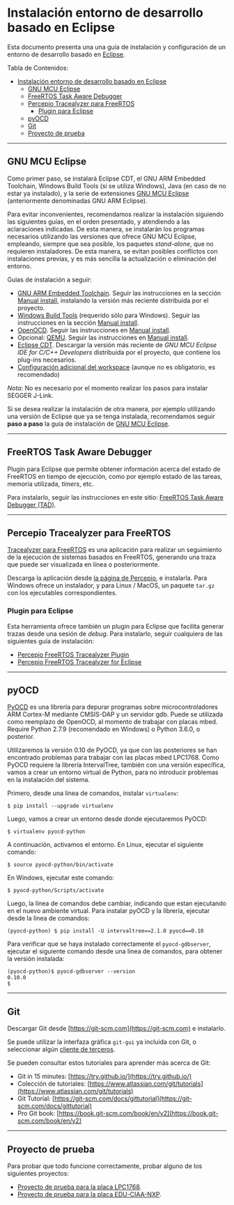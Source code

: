 # Instalación entorno de desarrollo basado en Eclipse
Esta documento presenta una una guía de instalación y configuración de un entorno de desarrollo basado en [Eclipse](http://www.eclipse.org).

Tabla de Contenidos:
- [Instalación entorno de desarrollo basado en Eclipse](#instalaci%c3%b3n-entorno-de-desarrollo-basado-en-eclipse)
  - [GNU MCU Eclipse](#gnu-mcu-eclipse)
  - [FreeRTOS Task Aware Debugger](#freertos-task-aware-debugger)
  - [Percepio Tracealyzer para FreeRTOS](#percepio-tracealyzer-para-freertos)
    - [Plugin para Eclipse](#plugin-para-eclipse)
  - [pyOCD](#pyocd)
  - [Git](#git)
  - [Proyecto de prueba](#proyecto-de-prueba)

---

## GNU MCU Eclipse
Como primer paso, se instalará Eclipse CDT, el GNU ARM Embedded Toolchain, Windows Build Tools (si se utiliza Windows), Java (en caso de no estar ya instalado), y la serie de extensiones [GNU MCU Eclipse](https://gnu-mcu-eclipse.github.io/) (anteriormente denominadas GNU ARM Eclipse).

Para evitar inconvenientes, recomendamos realizar la instalación siguiendo las siguientes guías, en el orden presentado, y atendiendo a las aclaraciones indicadas. De esta manera, se instalarán los programas necesarios utilizando las versiones que ofrece GNU MCU Eclipse, empleando, siempre que sea posible, los paquetes _stand-alone_, que no requieren instaladores. De esta manera, se evitan posibles conflictos con instalaciones previas, y es más sencilla la actualización o eliminación del entorno.

Guias de instalación a seguir:
* [GNU ARM Embedded Toolchain](https://gnu-mcu-eclipse.github.io/toolchain/arm/install/). Seguir las instrucciones en la sección [Manual install](https://gnu-mcu-eclipse.github.io/toolchain/arm/install/#manual-install), instalando la versión más reciente distribuida por el proyecto.
* [Windows Build Tools](https://gnu-mcu-eclipse.github.io/windows-build-tools/install/) (requerido sólo para Windows). Seguir las instrucciones en la sección [Manual install](https://gnu-mcu-eclipse.github.io/windows-build-tools/install/#manual-install).
* [OpenOCD](https://gnu-mcu-eclipse.github.io/openocd/install). Seguir las instrucciones en [Manual install](https://gnu-mcu-eclipse.github.io/openocd/install/#manual-install).
* Opcional: [QEMU](https://gnu-mcu-eclipse.github.io/qemu/install/). Seguir las instrucciones en [Manual install](https://gnu-mcu-eclipse.github.io/qemu/install/#manual-install).
* [Eclipse CDT](https://gnu-mcu-eclipse.github.io/plugins/install/). Descargar la versión más reciente de _GNU MCU Eclipse IDE for C/C++ Developers_ distribuida por el proyecto, que contiene los plug-ins necesarios.
* [Configuración adicional del workspace](https://gnu-mcu-eclipse.github.io/eclipse/workspace/preferences) (aunque no es obligatorio, es recomendado)

_Nota_: No es necesario por el momento realizar los pasos para instalar SEGGER J-Link.

Si se desea realizar la instalación de otra manera, por ejemplo utilizando una versión de Eclipse que ya se tenga instalada, recomendamos seguir **paso a paso** la guía de instalación de [GNU MCU Eclipse](https://gnu-mcu-eclipse.github.io/install/).

---

## FreeRTOS Task Aware Debugger
Plugin para Eclipse que permite obtener información acerca del estado de FreeRTOS en tiempo de ejecución, como por ejemplo estado de las tareas, memoria utilizada, _timers_, etc.

Para instalarlo, seguir las instrucciones en este sitio: [FreeRTOS Task Aware Debugger (TAD)](https://mcuoneclipse.com/2016/07/06/freertos-kernel-awareness-for-eclipse-from-nxp/).

---

## Percepio Tracealyzer para FreeRTOS
[Tracealyzer para FreeRTOS](https://percepio.com/docs/FreeRTOS/manual/index.html#Tracealyzer_for_FreeRTOS) es una aplicación para realizar un seguimiento de la ejecución de sistemas basados en FreeRTOS, generando una traza que puede ser visualizada en línea o posteriormente.

Descarga la aplicación desde [la página de Percepio](https://percepio.com/tz/freertostrace/), e instalarla. Para Windows ofrece un instalador, y para Linux / MacOS, un paquete `tar.gz` con los ejecutables correspondientes.

### Plugin para Eclipse
Esta herramienta ofrece también un plugin para Eclipse que facilita generar trazas desde una sesión de _debug_. Para instalarlo, seguir cualquiera de las siguientes guía de instalación:
* [Percepio FreeRTOS Tracealyzer Plugin](https://percepio.com/docs/FreeRTOS/manual/Recorder.html#eclipse)
* [Percepio FreeRTOS Tracealyzer for Eclipse](https://mcuoneclipse.com/2017/03/08/percepio-freertos-tracealyzer-plugin-for-eclipse/)

---

## pyOCD

[PyOCD](https://github.com/mbedmicro/pyOCD) es una librería para depurar programas sobre microcontroladores ARM Cortex-M mediante CMSIS-DAP y un servidor gdb. Puede se utilizada como reemplazo de OpenOCD, al momento de trabajar con placas mbed. Require Python 2.7.9 (recomendado en Windows) o Python 3.6.0, o posterior.

Utilizaremos la versión 0.10 de PyOCD, ya que con las posteriores se han encontrado problemas para trabajar con las placas mbed LPC1768. Como PyOCD requiere la librería IntervalTree, también con una versión específica, vamos a crear un entorno virtual de Python, para no introducir problemas en la instalación del sistema.

Primero, desde una línea de comandos, instalar `virtualenv`:
```
$ pip install --upgrade virtualenv
```
Luego, vamos a crear un entorno desde donde ejecutaremos PyOCD:
```
$ virtualenv pyocd-python
```
A continuación, activamos el entorno. En Linux, ejecutar el siguiente comando:
```
$ source pyocd-python/bin/activate
```
En Windows, ejecutar este comando:
```
$ pyocd-python/Scripts/activate
```
Luego, la línea de comandos debe cambiar, indicando que estan ejecutando en el nuevo ambiente virtual. Para instalar pyOCD y la librería, ejecutar desde la linea de comandos:
```
(pyocd-python) $ pip install -U intervaltree==2.1.0 pyocd==0.10
```
Para verificar que se haya instalado correctamente el `pyocd-gdbserver`, ejecutar el siguiente comando desde una linea de comandos, para obtener la versión instalada:
```
(pyocd-python)$ pyocd-gdbserver --version
0.10.0
$
```

---

## Git
Descargar Git desde [https://git-scm.com](https://git-scm.com) e instalarlo.

Se puede utilizar la interfaza gráfica `git-gui` ya incluida con Git, o seleccionar algún [cliente de terceros](https://git-scm.com/downloads/guis).

Se pueden consultar estos tutoriales para aprender más acerca de Git:
* Git in 15 minutes: [https://try.github.io/](https://try.github.io/)
* Colección de tutoriales: [https://www.atlassian.com/git/tutorials](https://www.atlassian.com/git/tutorials)
* Git Tutorial: [https://git-scm.com/docs/gittutorial](https://git-scm.com/docs/gittutorial)
* Pro Git book: [https://book.git-scm.com/book/en/v2](https://book.git-scm.com/book/en/v2)

---

## Proyecto de prueba
Para probar que todo funcione correctamente, probar alguno de los siguientes proyectos:
* [Proyecto de prueba para la placa LPC1768](https://github.com/if025-pm-unpsjb/mbed-blinky-makefile).
* [Proyecto de prueba para la placa EDU-CIAA-NXP](https://github.com/if025-pm-unpsjb/ciaa-example-makefile).
